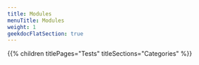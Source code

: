 ```yaml
---
title: Modules
menuTitle: Modules
weight: 1 
geekdocFlatSection: true
---
```


{{% children titlePages="Tests" titleSections="Categories" %}}
